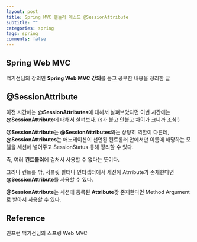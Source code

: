 ```yaml
---
layout: post
title: Spring MVC 핸들러 메소드 @SessionAttribute
subtitle: ""
categories: spring
tags: spring
comments: false
---
```


## Spring Web MVC

백기선님의 강의인 **Spring Web MVC 강의**를 듣고 공부한 내용을 정리한 글

## @SessionAttribute

이전 시간에는 **@SessionAttributes**에 대해서 살펴보았다면 이번 시간에는 **@SessionAttribute**에 대해서 살펴보자. (s가 붙고 안붙고 차이가 크니까 조심!)

**@SessionAttribute**는 **@SessionAttributes**와는 상당히 역할이 다른데, **@SessionAttributes**는 애노테이션이 선언된 컨트롤러 안에서만 이름에 해당하는 모델을 세션에 넣어주고 SessionStatus 통해 정리할 수 있다.

즉, 여러 **컨트롤러**에 걸쳐서 사용할 수 없다는 뜻이다.

그러나 컨트롤 밖, 서블릿 필터나 인터셉터에서 세션에 Atrribute가 존재한다면 **@SessionAttribute**를 사용할 수 있다.

**@SessionAttribute**는 세션에 등록된 **Attribute**갖 존재한다면 Method Argument로 받아서 사용할 수 있다.

## Reference

인프런 백기선님의 스프링 Web MVC
